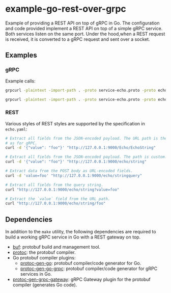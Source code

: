 # example-go-rest-over-grpc

Example of providing a REST API on top of gRPC in Go. The configuration and code provided implement a REST API on top of a simple gRPC service. Both services listen on the same port. Under the hood,when a REST request is received, it is converted to a gRPC request and sent over a socket.

## Examples

### gRPC

Example calls:

```sh
grpcurl -plaintext -import-path . -proto service-echo.proto -proto echo.proto -d '{"value": "foo"}' 127.0.0.1:9000 Echo/EchoString
```

```sh
grpcurl -plaintext -import-path . -proto service-echo.proto -proto echo.proto -d '{"value": 42}' 127.0.0.1:9000 Echo/EchoInt
```

### REST

Various styles of REST styles are supported by the specification in `echo.yaml`:

```sh
# Extract all fields from the JSON-encoded payload. The URL path is the same
# as for gRPC.
curl -d '{"value": "foo"}' "http://127.0.0.1:9000/Echo/EchoString"
```

```sh
# Extract all fields from the JSON-encoded payload. The path is custom.
curl -d '{"value": "foo"}' "http://127.0.0.1:9000/echo/string"
```

```sh
# Extract data from the POST body as URL-encoded fields.
curl -d 'value=foo' "http://127.0.0.1:9000/echo/stringquery"
```

```sh
# Extract all fields from the query string.
curl "http://127.0.0.1:9000/echo/string?value=foo"
```

```sh
# Extract the `value` field from the URL path.
curl "http://127.0.0.1:9000/echo/string/foo"
```

## Dependencies

In addition to the `make` utility, the following dependencies are required to build a working gRPC service in Go with a REST gateway on top.

* [buf](https://buf.build/docs/installation): protobuf build and management tool.
* [protoc](https://grpc.io/docs/protoc-installation/): the protobuf compiler.
* Go protobuf compiler plugins:
  * [protoc-gen-go](https://grpc.io/docs/languages/go/quickstart/): protobuf compiler/code generator for Go.
  * [protoc-gen-go-grpc](https://grpc.io/docs/languages/go/quickstart/): protobuf compiler/code generator for gRPC services in Go.
* [protoc-gen-grpc-gateway](https://github.com/grpc-ecosystem/grpc-gateway?tab=readme-ov-file): gRPC Gateway plugin for the protobuf compiler (generates Go code).
